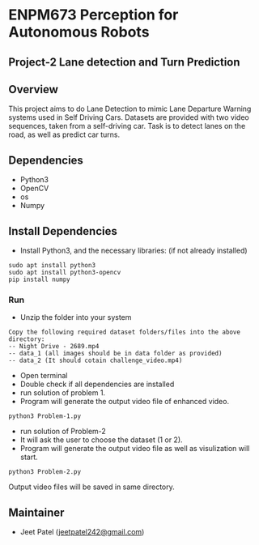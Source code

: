 # ENPM673 Perception for Autonomous Robots
## Project-2 Lane detection and Turn Prediction

## Overview
This project aims to do Lane Detection to mimic Lane Departure Warning systems used in Self Driving Cars. Datasets are provided with two video sequences, taken from a self-driving car. Task is to detect lanes on the road, as well as predict car turns.


## Dependencies
* Python3
* OpenCV
* os
* Numpy

## Install Dependencies
* Install Python3, and the necessary libraries: (if not already installed)
````
sudo apt install python3
sudo apt install python3-opencv
pip install numpy
````

### Run
* Unzip the folder into your system
````
Copy the following required dataset folders/files into the above directory:
-- Night Drive - 2689.mp4
-- data_1 (all images should be in data folder as provided)
-- data_2 (It should cotain challenge_video.mp4)
````
* Open terminal 
* Double check if all dependencies are installed
* run solution of problem 1.
* Program will generate the output video file of enhanced video.
````
python3 Problem-1.py
````
* run solution of Problem-2
* It will ask the user to choose the dataset (1 or 2).
* Program will generate the output video file as well as visulization will start.
````
python3 Problem-2.py
````
Output video files will be saved in same directory.

## Maintainer
* Jeet Patel (jeetpatel242@gmail.com)